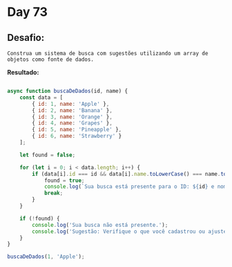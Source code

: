 # Day 73

## Desafio:

	Construa um sistema de busca com sugestões utilizando um array de objetos como fonte de dados.
        
**Resultado:**

```javascript

async function buscaDeDados(id, name) {
    const data = [
        { id: 1, name: 'Apple' },
        { id: 2, name: 'Banana' },
        { id: 3, name: 'Orange' },
        { id: 4, name: 'Grapes' },
        { id: 5, name: 'Pineapple' },
        { id: 6, name: 'Strawberry' }
    ];

    let found = false;

    for (let i = 0; i < data.length; i++) {
        if (data[i].id === id && data[i].name.toLowerCase() === name.toLowerCase()) {
            found = true;
            console.log(`Sua busca está presente para o ID: ${id} e nome: ${name}`);
            break; 
        }
    }

    if (!found) {
        console.log('Sua busca não está presente.');
        console.log('Sugestão: Verifique o que você cadastrou ou ajuste a busca.');
    }
}

buscaDeDados(1, 'Apple');
